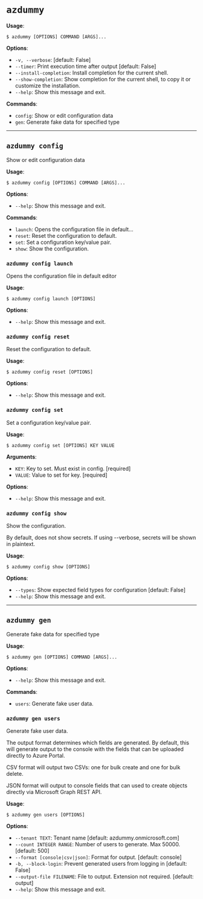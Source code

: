 # `azdummy`

**Usage**:

```console
$ azdummy [OPTIONS] COMMAND [ARGS]...
```

**Options**:

* `-v, --verbose`: [default: False]
* `--timer`: Print execution time after output  [default: False]
* `--install-completion`: Install completion for the current shell.
* `--show-completion`: Show completion for the current shell, to copy it or customize the installation.
* `--help`: Show this message and exit.

**Commands**:

* `config`: Show or edit configuration data
* `gen`: Generate fake data for specified type
---
## `azdummy config`

Show or edit configuration data

**Usage**:

```console
$ azdummy config [OPTIONS] COMMAND [ARGS]...
```

**Options**:

* `--help`: Show this message and exit.

**Commands**:

* `launch`: Opens the configuration file in default...
* `reset`: Reset the configuration to default.
* `set`: Set a configuration key/value pair.
* `show`: Show the configuration.

### `azdummy config launch`

Opens the configuration file in default editor

**Usage**:

```console
$ azdummy config launch [OPTIONS]
```

**Options**:

* `--help`: Show this message and exit.

### `azdummy config reset`

Reset the configuration to default.

**Usage**:

```console
$ azdummy config reset [OPTIONS]
```

**Options**:

* `--help`: Show this message and exit.

### `azdummy config set`

Set a configuration key/value pair.

**Usage**:

```console
$ azdummy config set [OPTIONS] KEY VALUE
```

**Arguments**:

* `KEY`: Key to set. Must exist in config.  [required]
* `VALUE`: Value to set for key.  [required]

**Options**:

* `--help`: Show this message and exit.

### `azdummy config show`

Show the configuration.

By default, does not show secrets. If using --verbose, secrets will be shown in plaintext.

**Usage**:

```console
$ azdummy config show [OPTIONS]
```

**Options**:

* `--types`: Show expected field types for configuration  [default: False]
* `--help`: Show this message and exit.

---
## `azdummy gen`

Generate fake data for specified type

**Usage**:

```console
$ azdummy gen [OPTIONS] COMMAND [ARGS]...
```

**Options**:

* `--help`: Show this message and exit.

**Commands**:

* `users`: Generate fake user data.

### `azdummy gen users`

Generate fake user data.

The output format determines which fields are generated. By default, this will
generate output to the console with the fields that can be uploaded directly
to Azure Portal.

CSV format will output two CSVs: one for bulk create and one for bulk delete.

JSON format will output to console fields that can used to create objects
directly via Microsoft Graph REST API.

**Usage**:

```console
$ azdummy gen users [OPTIONS]
```

**Options**:

* `--tenant TEXT`: Tenant name  [default: azdummy.onmicrosoft.com]
* `--count INTEGER RANGE`: Number of users to generate. Max 50000.  [default: 500]
* `--format [console|csv|json]`: Format for output.  [default: console]
* `-b, --block-login`: Prevent generated users from logging in  [default: False]
* `--output-file FILENAME`: File to output. Extension not required.  [default: output]
* `--help`: Show this message and exit.

